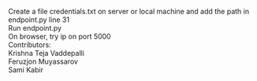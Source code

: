 Create a file credentials.txt on server or local machine and add the path in endpoint.py line 31 <br>
Run endpoint.py <br>
On browser, try ip on port 5000 <br>
Contributors: <br>
Krishna Teja Vaddepalli <br>
Feruzjon Muyassarov <br>
Sami Kabir
